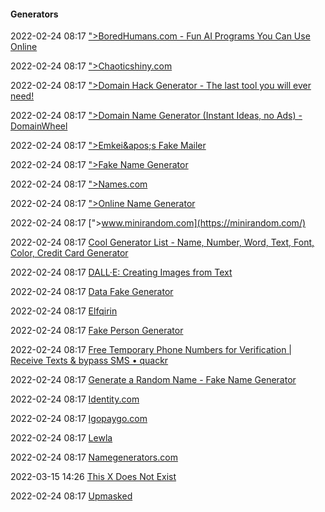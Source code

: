 ####  Generators

2022-02-24 08:17 [&quot;&gt;BoredHumans.com - Fun AI Programs You Can Use Online](https://boredhumans.com/)

2022-02-24 08:17 [&quot;&gt;Chaoticshiny.com](https://chaoticshiny.com/)

2022-02-24 08:17 [&quot;&gt;Domain Hack Generator - The last tool you will ever need!](https://domainhacks.info/)

2022-02-24 08:17 [&quot;&gt;Domain Name Generator (Instant Ideas, no Ads) - DomainWheel](https://domainwheel.com/)

2022-02-24 08:17 [&quot;&gt;Emkei&amp;apos;s Fake Mailer](https://emkei.cz/)

2022-02-24 08:17 [&quot;&gt;Fake Name Generator](https://namefake.com/)

2022-02-24 08:17 [&quot;&gt;Names.com](https://names.com/)

2022-02-24 08:17 [&quot;&gt;Online Name Generator](https://online-generator.com/)

2022-02-24 08:17 [&quot;&gt;www.minirandom.com](https://minirandom.com/)

2022-02-24 08:17 [Cool Generator List - Name, Number, Word, Text, Font, Color, Credit Card Generator](https://www.coolgenerator.com/)

2022-02-24 08:17 [DALL·E: Creating Images from Text](https://openai.com/blog/dall-e/)

2022-02-24 08:17 [Data Fake Generator](https://datafakegenerator.com/)

2022-02-24 08:17 [Elfqirin](https://elfqrin.com/)

2022-02-24 08:17 [Fake Person Generator](https://fakepersongenerator.com/)

2022-02-24 08:17 [Free Temporary Phone Numbers for Verification | Receive Texts &amp; bypass SMS • quackr](https://quackr.io/)

2022-02-24 08:17 [Generate a Random Name - Fake Name Generator](https://www.fakenamegenerator.com/advanced.php)

2022-02-24 08:17 [Identity.com](https://www.identity.com/home-3/)

2022-02-24 08:17 [Igopaygo.com](https://igopaygo.com/)

2022-02-24 08:17 [Lewla](https://upmasked.com/)

2022-02-24 08:17 [Namegenerators.com](https://namegenerators.com/)

2022-03-15 14:26 [This X Does Not Exist](https://thisxdoesnotexist.com/)

2022-02-24 08:17 [Upmasked](https://gmailnator.com/)




